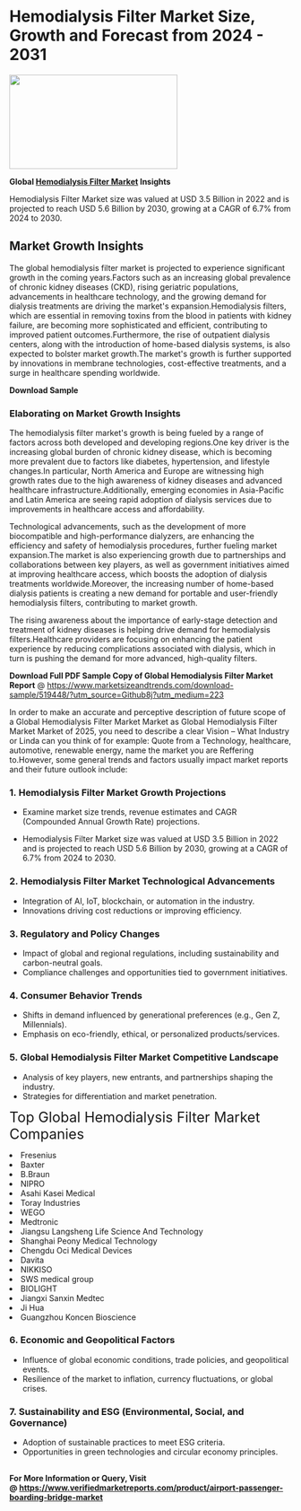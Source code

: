 <H1>Hemodialysis Filter Market Size, Growth and Forecast from 2024 - 2031</H1><img class="aligncenter size-medium wp-image-584254" src="https://thirdeyenews.in/wp-content/uploads/2024/09/Global-Market-Research-300x168.jpeg" alt="" width="300" height="168" /><p><strong>Global&nbsp;<a href="https://www.marketsizeandtrends.com/download-sample/519448/?utm_source=Github8j?utm_medium=223">Hemodialysis Filter Market</a> Insights</strong></p><p>Hemodialysis Filter Market size was valued at USD 3.5 Billion in 2022 and is projected to reach USD 5.6 Billion by 2030, growing at a CAGR of 6.7% from 2024 to 2030.</p><p><h2>Market Growth Insights</h2> <p>The global hemodialysis filter market is projected to experience significant growth in the coming years.Factors such as an increasing global prevalence of chronic kidney diseases (CKD), rising geriatric populations, advancements in healthcare technology, and the growing demand for dialysis treatments are driving the market's expansion.Hemodialysis filters, which are essential in removing toxins from the blood in patients with kidney failure, are becoming more sophisticated and efficient, contributing to improved patient outcomes.Furthermore, the rise of outpatient dialysis centers, along with the introduction of home-based dialysis systems, is also expected to bolster market growth.The market's growth is further supported by innovations in membrane technologies, cost-effective treatments, and a surge in healthcare spending worldwide.</p> <p><strong>Download Sample</strong></p> <h3>Elaborating on Market Growth Insights</h3> <p>The hemodialysis filter market's growth is being fueled by a range of factors across both developed and developing regions.One key driver is the increasing global burden of chronic kidney disease, which is becoming more prevalent due to factors like diabetes, hypertension, and lifestyle changes.In particular, North America and Europe are witnessing high growth rates due to the high awareness of kidney diseases and advanced healthcare infrastructure.Additionally, emerging economies in Asia-Pacific and Latin America are seeing rapid adoption of dialysis services due to improvements in healthcare access and affordability.</p> <p>Technological advancements, such as the development of more biocompatible and high-performance dialyzers, are enhancing the efficiency and safety of hemodialysis procedures, further fueling market expansion.The market is also experiencing growth due to partnerships and collaborations between key players, as well as government initiatives aimed at improving healthcare access, which boosts the adoption of dialysis treatments worldwide.Moreover, the increasing number of home-based dialysis patients is creating a new demand for portable and user-friendly hemodialysis filters, contributing to market growth.</p> <p>The rising awareness about the importance of early-stage detection and treatment of kidney diseases is helping drive demand for hemodialysis filters.Healthcare providers are focusing on enhancing the patient experience by reducing complications associated with dialysis, which in turn is pushing the demand for more advanced, high-quality filters.</p> <p><span class=""><strong>Download Full PDF Sample Copy of Global Hemodialysis Filter Market Report</strong> @ <a href="https://www.marketsizeandtrends.com/download-sample/519448/?utm_source=Github8j?utm_medium=223" target="_blank">https://www.marketsizeandtrends.com/download-sample/519448/?utm_source=Github8j?utm_medium=223</a></span></p><p>In order to make an accurate and perceptive description of future scope of a Global&nbsp;Hemodialysis Filter Market Market as Global&nbsp;Hemodialysis Filter Market Market of 2025, you need to describe a clear Vision &ndash; What Industry or Linda can you think of for example: Quote from a Technology, healthcare, automotive, renewable energy, name the market you are Reffering to.However, some general trends and factors usually impact market reports and their future outlook include:</p><h3>1.&nbsp;<strong>Hemodialysis Filter Market Growth Projections</strong></h3><ul><li>Examine market size trends, revenue estimates and CAGR (Compounded Annual Growth Rate) projections.</li><li><p>Hemodialysis Filter Market size was valued at USD 3.5 Billion in 2022 and is projected to reach USD 5.6 Billion by 2030, growing at a CAGR of 6.7% from 2024 to 2030.</p></li></ul><h3>2.&nbsp;<strong>Hemodialysis Filter Market Technological Advancements</strong></h3><ul><li>Integration of AI, IoT, blockchain, or automation in the industry.</li><li>Innovations driving cost reductions or improving efficiency.</li></ul><h3>3.&nbsp;<strong>Regulatory and Policy Changes</strong></h3><ul><li>Impact of global and regional regulations, including sustainability and carbon-neutral goals.</li><li>Compliance challenges and opportunities tied to government initiatives.</li></ul><h3>4.&nbsp;<strong>Consumer Behavior Trends</strong></h3><ul><li>Shifts in demand influenced by generational preferences (e.g., Gen Z, Millennials).</li><li>Emphasis on eco-friendly, ethical, or personalized products/services.</li></ul><h3>5.&nbsp;<strong>Global Hemodialysis Filter Market Competitive Landscape</strong></h3><ul><li>Analysis of key players, new entrants, and partnerships shaping the industry.</li><li>Strategies for differentiation and market penetration.</li></ul><p data-pm-slice="1 1 []"><span style="color: inherit; font-family: inherit; font-size: 25px;">Top Global Hemodialysis Filter Market Companies</span></p><div class="" data-test-id=""><p><li>Fresenius</li><li> Baxter</li><li> B.Braun</li><li> NIPRO</li><li> Asahi Kasei Medical</li><li> Toray Industries</li><li> WEGO</li><li> Medtronic</li><li> Jiangsu Langsheng Life Science And Technology</li><li> Shanghai Peony Medical Technology</li><li> Chengdu Oci Medical Devices</li><li> Davita</li><li> NIKKISO</li><li> SWS medical group</li><li> BIOLIGHT</li><li> Jiangxi Sanxin Medtec</li><li> Ji Hua</li><li> Guangzhou Koncen Bioscience</li></p></div><h3>6.&nbsp;<strong>Economic and Geopolitical Factors</strong></h3><ul><li>Influence of global economic conditions, trade policies, and geopolitical events.</li><li>Resilience of the market to inflation, currency fluctuations, or global crises.</li></ul><h3>7.&nbsp;<strong>Sustainability and ESG (Environmental, Social, and Governance)</strong></h3><ul><li>Adoption of sustainable practices to meet ESG criteria.</li><li>Opportunities in green technologies and circular economy principles.</li></ul><h2><strong style="font-size: 14px;">For More Information or Query, Visit @&nbsp;</strong><a style="background-color: #ffffff; font-size: 14px;" href="https://www.marketsizeandtrends.com/report/hemodialysis-filter-market/" target="_blank">https://www.verifiedmarketreports.com/product/airport-passenger-boarding-bridge-market</a></h2>